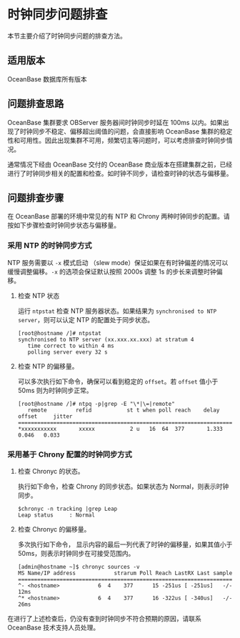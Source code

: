 时钟同步问题排查 
=============================

本节主要介绍了时钟同步问题的排查方法。

适用版本 
-------------------------

OceanBase 数据库所有版本

问题排查思路 
---------------------------

OceanBase 集群要求 OBServer 服务器间时钟同步时延在 100ms 以内。如果出现了时钟同步不稳定、偏移超出阈值的问题，会直接影响 OceanBase 集群的稳定性和可用性。因此出现集群不可用，频繁切主等问题时，可以考虑排查时钟同步情况。

通常情况下经由 OceanBase 交付的 OceanBase 商业版本在搭建集群之前，已经进行了时钟同步相关的配置和检查。如时钟不同步，请检查时钟的状态与偏移量。

问题排查步骤 
---------------------------

在 OceanBase 部署的环境中常见的有 NTP 和 Chrony 两种时钟同步的配置。请按如下步骤检查时钟同步状态与偏移量。

### 采用 NTP 的时钟同步方式 

NTP 服务需要以 `-x` 模式启动 （slew mode）保证如果在有时钟偏差的情况可以缓慢调整偏移。`-x` 的选项会保证默认按照 2000s 调整 1s 的步长来调整时钟偏移。

1. 检查 NTP 状态

   运行 `ntpstat` 检查 NTP 服务器状态。如果结果为 `synchronised to NTP server`，则可以认定 NTP 的配置处于同步状态。

   ```unknow
   [root@hostname /]# ntpstat
   synchronised to NTP server (xx.xxx.xx.xxx) at stratum 4
      time correct to within 4 ms
      polling server every 32 s
   ```

   

2. 检查 NTP 的偏移量。

   可以多次执行如下命令，确保可以看到稳定的 `offset`。若 `offset` 值小于 50ms 则为时钟同步正常。

   ```unknow
   [root@hostname /]# ntpq -p|grep -E "\*|\=|remote"
      remote         refid           st t when poll reach    delay     offset     jitter
   ==========================================================================
   *xxxxxxxxxxx       xxxxx           2 u   16  64  377       1.333     0.046   0.033
   ```

   




### 采用基于 Chrony 配置的时钟同步方式 

1. 检查 Chronyc 的状态。

   执行如下命令，检查 Chrony 的同步状态。如果状态为 Normal，则表示时钟同步。

   ```shell
   $chronyc -n tracking |grep Leap
   Leap status     : Normal
   ```

   

2. 检查 Chronyc 的偏移量。

   多次执行如下命令， 显示内容的最后一列代表了时钟的偏移量，如果其值小于 50ms，则表示时钟同步在可接受范围内。

   ```shell
   [admin@hostname ~]$ chronyc sources -v
   MS Name/IP address            strarum Poll Reach LastRX Last sample
   ==================================================================================
   ^- <hostname>            6  4    377      15 -251us [ -251us]   -/-  12ms
   ^* <hostname>            6  4    377      16 -322us [ -340us]   -/-  26ms
   ```

   




在进行了上述检查后，仍没有查到时钟同步不符合预期的原因，请联系 OceanBase 技术支持人员处理。



